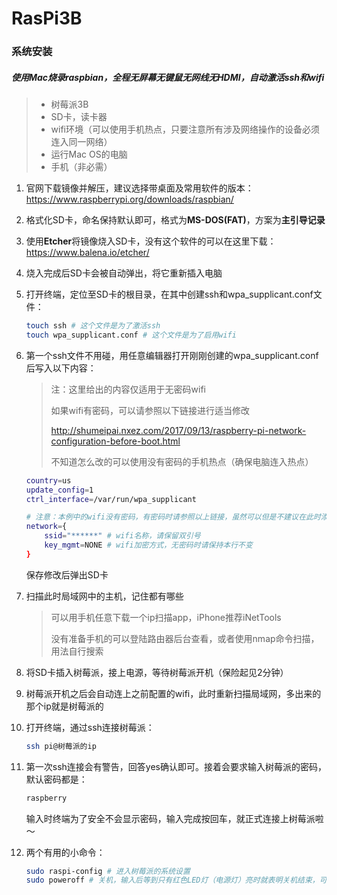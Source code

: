 # RasPi3B

### 系统安装

##### 使用Mac烧录raspbian，全程无屏幕无键鼠无网线无HDMI，自动激活ssh和wifi

> - 树莓派3B
> - SD卡，读卡器
> - wifi环境（可以使用手机热点，只要注意所有涉及网络操作的设备必须连入同一网络）
> - 运行Mac OS的电脑
> - 手机（非必需）

1. 官网下载镜像并解压，建议选择带桌面及常用软件的版本：https://www.raspberrypi.org/downloads/raspbian/

2. 格式化SD卡，命名保持默认即可，格式为**MS-DOS(FAT)**，方案为**主引导记录**

3. 使用**Etcher**将镜像烧入SD卡，没有这个软件的可以在这里下载：https://www.balena.io/etcher/

4. 烧入完成后SD卡会被自动弹出，将它重新插入电脑

5. 打开终端，定位至SD卡的根目录，在其中创建ssh和wpa_supplicant.conf文件：

   ```bash
   touch ssh # 这个文件是为了激活ssh
   touch wpa_supplicant.conf # 这个文件是为了启用wifi
   ```

6. 第一个ssh文件不用碰，用任意编辑器打开刚刚创建的wpa_supplicant.conf后写入以下内容：

   > 注：这里给出的内容仅适用于无密码wifi
   >
   > 如果wifi有密码，可以请参照以下链接进行适当修改
   >
   > http://shumeipai.nxez.com/2017/09/13/raspberry-pi-network-configuration-before-boot.html
   >
   > 不知道怎么改的可以使用没有密码的手机热点（确保电脑连入热点）

   ```bash
   country=us
   update_config=1
   ctrl_interface=/var/run/wpa_supplicant
   
   # 注意：本例中的wifi没有密码，有密码时请参照以上链接，虽然可以但是不建议在此时添加多个wifi
   network={
       ssid="******" # wifi名称，请保留双引号
       key_mgmt=NONE # wifi加密方式，无密码时请保持本行不变
   }
   ```

   保存修改后弹出SD卡

7. 扫描此时局域网中的主机，记住都有哪些

   > 可以用手机任意下载一个ip扫描app，iPhone推荐iNetTools
   >
   > 没有准备手机的可以登陆路由器后台查看，或者使用nmap命令扫描，用法自行搜索

8. 将SD卡插入树莓派，接上电源，等待树莓派开机（保险起见2分钟）

9. 树莓派开机之后会自动连上之前配置的wifi，此时重新扫描局域网，多出来的那个ip就是树莓派的

10. 打开终端，通过ssh连接树莓派：

    ```bash
    ssh pi@树莓派的ip
    ```

11. 第一次ssh连接会有警告，回答yes确认即可。接着会要求输入树莓派的密码，默认密码都是：

    ```bash
    raspberry
    ```

    输入时终端为了安全不会显示密码，输入完成按回车，就正式连接上树莓派啦～

12. 两个有用的小命令：

    ```bash
    sudo raspi-config # 进入树莓派的系统设置
    sudo poweroff # 关机，输入后等到只有红色LED灯（电源灯）亮时就表明关机结束，可以断开电源
    ```
